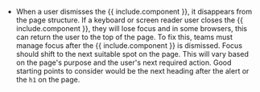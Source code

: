 * When a user dismisses the {{ include.component }}, it disappears from the page structure. If a keyboard or screen reader user closes the {{ include.component }}, they will lose focus and in some browsers, this can return the user to the top of the page. To fix this, teams must manage focus after the {{ include.component }} is dismissed. Focus should shift to the next suitable spot on the page. This will vary based on the page's purpose and the user's next required action. Good starting points to consider would be the next heading after the alert or the `h1` on the page.
